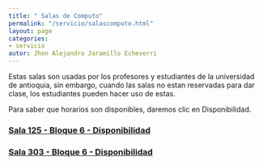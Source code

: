 ```yaml
---
title: " Salas de Computo"
permalink: "/servicio/salascomputo.html"
layout: page
categories:
- servicio
autor: Jhon Alejandro Jaramillo Echeverri
---
```

Estas salas son usadas por los profesores y estudiantes de la universidad de antioquia, sin embargo, cuando las salas no estan reservadas para dar clase, los estudiantes pueden hacer uso de estas.

Para saber que horarios son disponibles, daremos clic en Disponibilidad.

### [Sala 125 - Bloque 6 - Disponibilidad](https://docs.google.com/spreadsheets/d/1ldumKep-k7bnRG-MXzXPc61s8ZEdkH2KRFIeEKwTSpg/edit?usp=sharing)


### [Sala 303 - Bloque 6 - Disponibilidad](https://docs.google.com/spreadsheets/d/1iuM4ve8e2fOUbe-Uj7ZWeyZj_-fXbDLbe099-hv4UJE/edit?usp=sharing)
